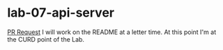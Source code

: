 # lab-07-api-server
[PR Request](https://github.com/liz-kavalski-401-advanced-javascript/lab-07-api-server/pull/1)
I will work on the README at a letter time. At this point I'm at the CURD point of the Lab.
